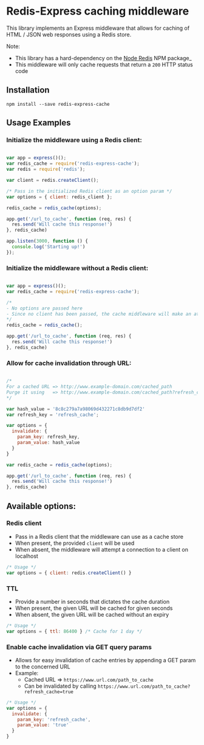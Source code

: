 # Redis-Express caching middleware

This library implements an Express middleware that allows for caching of HTML / JSON web responses using a Redis store.

Note: 
* This library has a hard-dependency on the [Node Redis](https://github.com/NodeRedis/node_redis) NPM package_
* This middleware will only cache requests that return a `200` HTTP status code

## Installation

`npm install --save redis-express-cache`

## Usage Examples

### Initialize the middleware using a Redis client:
```js

var app = express()();
var redis_cache = require('redis-express-cache');
var redis = require('redis');

var client = redis.createClient();

/* Pass in the initialized Redis client as an option param */
var options = { client: redis_client };

redis_cache = redis_cache(options);

app.get('/url_to_cache', function (req, res) {
  res.send('Will cache this response!')
}, redis_cache)

app.listen(3000, function () {
  console.log('Starting up!')
});

```

### Initialize the middleware without a Redis client:
```js

var app = express()();
var redis_cache = require('redis-express-cache');

/* 
- No options are passed here
- Since no client has been passed, the cache middleware will make an attempt to connect to a local Redis client
*/
redis_cache = redis_cache();

app.get('/url_to_cache', function (req, res) {
  res.send('Will cache this response!')
}, redis_cache)

```

### Allow for cache invalidation through URL:
```js

/* 
For a cached URL => http://www.example-domain.com/cached_path
Purge it using   => http://www.example-domain.com/cached_path?refresh_cache=8c8c279a7a98069d432271c8db9d7df2
*/

var hash_value = '8c8c279a7a98069d432271c8db9d7df2'
var refresh_key = 'refresh_cache';

var options = {
  invalidate: {
    param_key: refresh_key,
    param_value: hash_value
  }
}

var redis_cache = redis_cache(options);

app.get('/url_to_cache', function (req, res) {
  res.send('Will cache this response!')
}, redis_cache)

```

## Available options:

### Redis client
* Pass in a Redis client that the middleware can use as a cache store
* When present, the provided `client` will be used
* When absent, the middleware will attempt a connection to a client on localhost
```js 
/* Usage */
var options = { client: redis.createClient() }
```

### TTL
* Provide a number in seconds that dictates the cache duration
* When present, the given URL will be cached for given seconds
* When absent, the given URL will be cached without an expiry
```js
/* Usage */
var options = { ttl: 86400 } /* Cache for 1 day */
```

### Enable cache invalidation via GET query params
* Allows for easy invalidation of cache entries by appending a GET param to the concerned URL
* Example:
    * Cached URL => `https://www.url.com/path_to_cache` 
    * Can be invalidated by calling `https://www.url.com/path_to_cache?refresh_cache=true`
```js
/* Usage */
var options = { 
  invalidate: {
    param_key: 'refresh_cache',
    param_value: 'true'
  }
}
```




